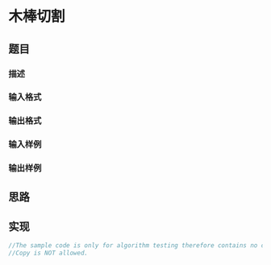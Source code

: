 # 木棒切割

## 题目

### 描述

### 输入格式

### 输出格式

### 输入样例

### 输出样例

## 思路

## 实现

```cpp
//The sample code is only for algorithm testing therefore contains no comments and not suitable for real-world projects.
//Copy is NOT allowed.

```